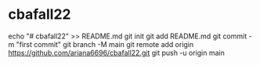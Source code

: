 # cbafall22
echo "# cbafall22" >> README.md
git init
git add README.md
git commit -m "first commit"
git branch -M main
git remote add origin https://github.com/ariana6696/cbafall22.git
git push -u origin main
